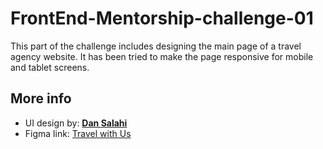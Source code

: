 
# FrontEnd-Mentorship-challenge-01

This part of the challenge includes designing the main page of a travel agency website.
It has been tried to make the page responsive for mobile and tablet screens.


## More info

- UI design by: **[Dan Salahi](https://github.com/dansalahi)**
- Figma link: [Travel with Us](https://www.figma.com/file/xGrhf4dmJR56rEamj4n5ba/Travel-with-us-danial-salahi-front-end-mentorship)